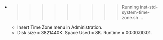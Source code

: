 * >>>>>>>>> Running inst-std-system-time-zone.sh ...
  * Insert Time Zone menu in Administration.
  * Disk size = 3821440K. Space Used = 8K. Runtime = 00:00:00:01.
